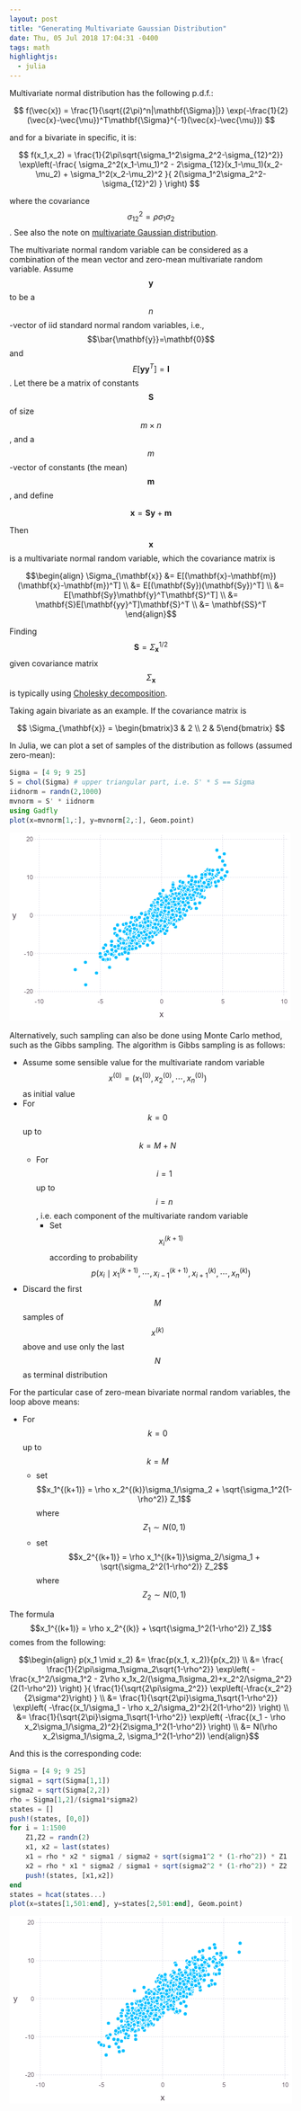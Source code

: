 ```yaml
---
layout: post
title: "Generating Multivariate Gaussian Distribution"
date: Thu, 05 Jul 2018 17:04:31 -0400
tags: math
highlightjs:
  - julia
---
```


Multivariate normal distribution has the following p.d.f.:

$$
f(\vec{x}) = \frac{1}{\sqrt{(2\pi)^n|\mathbf{\Sigma}|}} \exp(-\frac{1}{2}(\vec{x}-\vec{\mu})^T\mathbf{\Sigma}^{-1}(\vec{x}-\vec{\mu}))
$$

and for a bivariate in specific, it is:

$$
f(x_1,x_2)
= \frac{1}{2\pi\sqrt{\sigma_1^2\sigma_2^2-\sigma_{12}^2}}
  \exp\left(-\frac{
        \sigma_2^2(x_1-\mu_1)^2 -
        2\sigma_{12}(x_1-\mu_1)(x_2-\mu_2) +
        \sigma_1^2(x_2-\mu_2)^2
      }{
        2(\sigma_1^2\sigma_2^2-\sigma_{12}^2)
      }
  \right)
$$

where the covariance $$\sigma_{12}^2 = \rho\sigma_1\sigma_2$$. See also the note on [multivariate Gaussian distribution](/2012-05-09-multigaussian/).

The multivariate normal random variable can be considered as a combination of
the mean vector and zero-mean multivariate random variable. Assume
$$\mathbf{y}$$ to be a $$n$$-vector of iid standard normal random variables,
i.e., $$\bar{\mathbf{y}}=\mathbf{0}$$ and $$E[\mathbf{yy}^T]=\mathbf{I}$$. Let
there be a matrix of constants $$\mathbf{S}$$ of size $$m\times n$$, and a
$$m$$-vector of constants (the mean) $$\mathbf{m}$$, and define

$$ \mathbf{x} = \mathbf{Sy} + \mathbf{m} $$

Then $$\mathbf{x}$$ is a multivariate normal random variable, which the
covariance matrix is

$$\begin{align}
\Sigma_{\mathbf{x}}
&= E[(\mathbf{x}-\mathbf{m})(\mathbf{x}-\mathbf{m})^T] \\
&= E[(\mathbf{Sy})(\mathbf{Sy})^T] \\
&= E[\mathbf{Sy}\mathbf{y}^T\mathbf{S}^T] \\
&= \mathbf{S}E[\mathbf{yy}^T]\mathbf{S}^T \\
&= \mathbf{SS}^T
\end{align}$$

Finding $$\mathbf{S} = \Sigma_{\mathbf{x}}^{1/2}$$ given
covariance matrix $$\Sigma_{\mathbf{x}}$$ is typically using
[Cholesky decomposition](https://en.wikipedia.org/wiki/Cholesky_decomposition).

Taking again bivariate as an example. If the covariance matrix is

$$ \Sigma_{\mathbf{x}} = \begin{bmatrix}3 & 2 \\ 2 & 5\end{bmatrix} $$

In Julia, we can plot a set of samples of the distribution as follows (assumed zero-mean):

```julia
Sigma = [4 9; 9 25]
S = chol(Sigma) # upper triangular part, i.e. S' * S == Sigma
iidnorm = randn(2,1000)
mvnorm = S' * iidnorm
using Gadfly
plot(x=mvnorm[1,:], y=mvnorm[2,:], Geom.point)
```

![](/img/normal2d-Cholesky.png)

Alternatively, such sampling can also be done using Monte Carlo method, such as
the Gibbs sampling. The algorithm is Gibbs sampling is as follows:

- Assume some sensible value for the multivariate random variable $$x^{(0)} = (x_1^{(0)}, x_2^{(0)}, \cdots, x_n^{(0)})$$ as initial value
- For $$k=0$$ up to $$k=M+N$$
  - For $$i=1$$ up to $$i=n$$, i.e. each component of the multivariate random variable
    - Set $$x_i^{(k+1)}$$ according to probability $$p(x_i\mid x_1^{(k+1)}, \cdots, x_{i-1}^{(k+1)}, x_{i+1}^{(k)}, \cdots, x_n^{(k)})$$
- Discard the first $$M$$ samples of $$x^{(k)}$$ above and use only the last $$N$$ as terminal distribution

For the particular case of zero-mean bivariate normal random variables, the loop above means:

- For $$k=0$$ up to $$k=M$$
  - set $$x_1^{(k+1)} = \rho x_2^{(k)}\sigma_1/\sigma_2 + \sqrt{\sigma_1^2(1-\rho^2)} Z_1$$ where $$Z_1 \sim N(0,1)$$
  - set $$x_2^{(k+1)} = \rho x_1^{(k+1)}\sigma_2/\sigma_1 + \sqrt{\sigma_2^2(1-\rho^2)} Z_2$$ where $$Z_2 \sim N(0,1)$$

The formula $$x_1^{(k+1)} = \rho x_2^{(k)} + \sqrt{\sigma_1^2(1-\rho^2)} Z_1$$ comes from the following:

$$\begin{align}
p(x_1 \mid x_2)
&= \frac{p(x_1, x_2)}{p(x_2)} \\
&= \frac{
     \frac{1}{2\pi\sigma_1\sigma_2\sqrt{1-\rho^2}}
     \exp\left(
         -\frac{x_1^2/\sigma_1^2 - 2\rho x_1x_2/(\sigma_1\sigma_2)+x_2^2/\sigma_2^2}{2(1-\rho^2)}
     \right)
   }{
     \frac{1}{\sqrt{2\pi\sigma_2^2}}
     \exp\left(-\frac{x_2^2}{2\sigma^2}\right)
   } \\
&= \frac{1}{\sqrt{2\pi}\sigma_1\sqrt{1-\rho^2}}
   \exp\left(
     -\frac{(x_1/\sigma_1 - \rho x_2/\sigma_2)^2}{2(1-\rho^2)}
   \right) \\
&= \frac{1}{\sqrt{2\pi}\sigma_1\sqrt{1-\rho^2}}
   \exp\left(
     -\frac{(x_1 - \rho x_2\sigma_1/\sigma_2)^2}{2\sigma_1^2(1-\rho^2)}
   \right) \\
&= N(\rho x_2\sigma_1/\sigma_2, \sigma_1^2(1-\rho^2))
\end{align}$$

And this is the corresponding code:

```julia
Sigma = [4 9; 9 25]
sigma1 = sqrt(Sigma[1,1])
sigma2 = sqrt(Sigma[2,2])
rho = Sigma[1,2]/(sigma1*sigma2)
states = []
push!(states, [0,0])
for i = 1:1500
    Z1,Z2 = randn(2)
    x1, x2 = last(states)
    x1 = rho * x2 * sigma1 / sigma2 + sqrt(sigma1^2 * (1-rho^2)) * Z1
    x2 = rho * x1 * sigma2 / sigma1 + sqrt(sigma2^2 * (1-rho^2)) * Z2
    push!(states, [x1,x2])
end
states = hcat(states...)
plot(x=states[1,501:end], y=states[2,501:end], Geom.point)
```

![](/img/normal2d-Gibbs.png)
